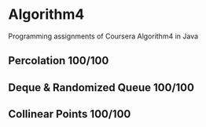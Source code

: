 # Algorithm4

Programming assignments of Coursera Algorithm4 in Java  

## Percolation 100/100
## Deque & Randomized Queue 100/100
## Collinear Points 100/100 
